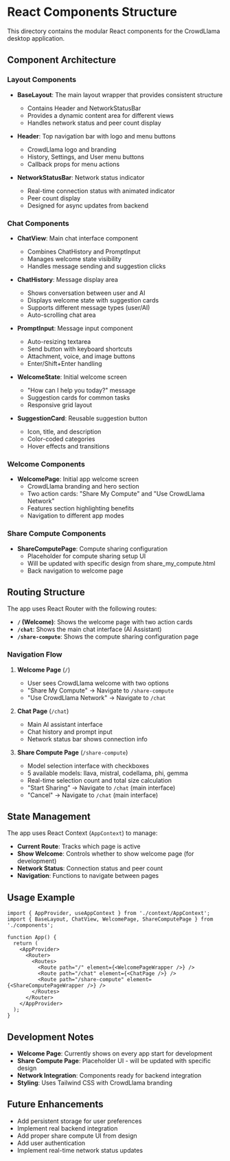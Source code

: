 # React Components Structure

This directory contains the modular React components for the CrowdLlama desktop application.

## Component Architecture

### Layout Components
- **BaseLayout**: The main layout wrapper that provides consistent structure
  - Contains Header and NetworkStatusBar
  - Provides a dynamic content area for different views
  - Handles network status and peer count display

- **Header**: Top navigation bar with logo and menu buttons
  - CrowdLlama logo and branding
  - History, Settings, and User menu buttons
  - Callback props for menu actions

- **NetworkStatusBar**: Network status indicator
  - Real-time connection status with animated indicator
  - Peer count display
  - Designed for async updates from backend

### Chat Components
- **ChatView**: Main chat interface component
  - Combines ChatHistory and PromptInput
  - Manages welcome state visibility
  - Handles message sending and suggestion clicks

- **ChatHistory**: Message display area
  - Shows conversation between user and AI
  - Displays welcome state with suggestion cards
  - Supports different message types (user/AI)
  - Auto-scrolling chat area

- **PromptInput**: Message input component
  - Auto-resizing textarea
  - Send button with keyboard shortcuts
  - Attachment, voice, and image buttons
  - Enter/Shift+Enter handling

- **WelcomeState**: Initial welcome screen
  - "How can I help you today?" message
  - Suggestion cards for common tasks
  - Responsive grid layout

- **SuggestionCard**: Reusable suggestion button
  - Icon, title, and description
  - Color-coded categories
  - Hover effects and transitions

### Welcome Components
- **WelcomePage**: Initial app welcome screen
  - CrowdLlama branding and hero section
  - Two action cards: "Share My Compute" and "Use CrowdLlama Network"
  - Features section highlighting benefits
  - Navigation to different app modes

### Share Compute Components
- **ShareComputePage**: Compute sharing configuration
  - Placeholder for compute sharing setup UI
  - Will be updated with specific design from share_my_compute.html
  - Back navigation to welcome page

## Routing Structure

The app uses React Router with the following routes:

- **`/` (Welcome)**: Shows the welcome page with two action cards
- **`/chat`**: Shows the main chat interface (AI Assistant)
- **`/share-compute`**: Shows the compute sharing configuration page

### Navigation Flow

1. **Welcome Page** (`/`)
   - User sees CrowdLlama welcome with two options
   - "Share My Compute" → Navigate to `/share-compute`
   - "Use CrowdLlama Network" → Navigate to `/chat`

2. **Chat Page** (`/chat`)
   - Main AI assistant interface
   - Chat history and prompt input
   - Network status bar shows connection info

3. **Share Compute Page** (`/share-compute`)
   - Model selection interface with checkboxes
   - 5 available models: llava, mistral, codellama, phi, gemma
   - Real-time selection count and total size calculation
   - "Start Sharing" → Navigate to `/chat` (main interface)
   - "Cancel" → Navigate to `/chat` (main interface)

## State Management

The app uses React Context (`AppContext`) to manage:

- **Current Route**: Tracks which page is active
- **Show Welcome**: Controls whether to show welcome page (for development)
- **Network Status**: Connection status and peer count
- **Navigation**: Functions to navigate between pages

## Usage Example

```tsx
import { AppProvider, useAppContext } from './context/AppContext';
import { BaseLayout, ChatView, WelcomePage, ShareComputePage } from './components';

function App() {
  return (
    <AppProvider>
      <Router>
        <Routes>
          <Route path="/" element={<WelcomePageWrapper />} />
          <Route path="/chat" element={<ChatPage />} />
          <Route path="/share-compute" element={<ShareComputePageWrapper />} />
        </Routes>
      </Router>
    </AppProvider>
  );
}
```

## Development Notes

- **Welcome Page**: Currently shows on every app start for development
- **Share Compute Page**: Placeholder UI - will be updated with specific design
- **Network Integration**: Components ready for backend integration
- **Styling**: Uses Tailwind CSS with CrowdLlama branding

## Future Enhancements

- Add persistent storage for user preferences
- Implement real backend integration
- Add proper share compute UI from design
- Add user authentication
- Implement real-time network status updates 

